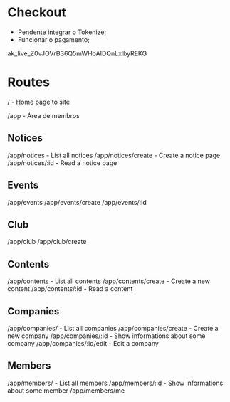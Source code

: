 # Checkout
- Pendente integrar o Tokenize;
- Funcionar o pagamento;








ak_live_Z0vJOVrB36Q5mWHoAIDQnLxlbyREKG










# Routes

/ - Home page to site

/app - Área de membros




## Notices
/app/notices - List all notices
/app/notices/create - Create a notice page
/app/notices/:id - Read a notice page

## Events
/app/events
/app/events/create
/app/events/:id

## Club
/app/club
/app/club/create

## Contents
/app/contents - List all contents
/app/contents/create - Create a new content
/app/contents/:id - Read a content

## Companies
/app/companies/ - List all companies
/app/companies/create - Create a new company
/app/companies/:id - Show informations about some company
/app/companies/:id/edit - Edit a company

## Members
/app/members/ - List all members
/app/members/:id - Show informations about some member
/app/members/me
